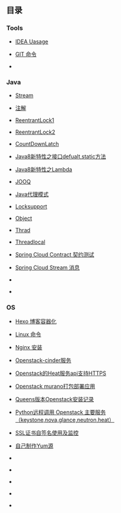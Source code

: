 ## 目录

### Tools

- [IDEA Uasage](tools/idea.md)

- [GIT 命令](tools/git.md)

- [](java/)

### Java

- [Stream](java/java-stream.md)
- [注解](java/annotation.md)
- [ReentrantLock1](java/aqs.md)

- [ReentrantLock2](java/aqs2.md)
- [CountDownLatch](java/aqs3.md)
- [Java8新特性之接口defualt,static方法](java/java8-default.md)
- [Java8新特性之Lambda](java/java8-lambda.md)
- [JOOQ](java/jooq.md)
- [Java代理模式](java/proxy.md)
- [Locksupport](java/sc-locksupport.md)
- [Object](java/sc-object.md)
- [Thrad](java/sc-thrad.md)
- [Threadlocal](java/sc-threadlocal.md)
- [Spring Cloud Contract 契约测试](java/spring-cloud-contract.md)
- [Spring Cloud Stream 消息](java/spring-cloud-stream.md)
- [](java/)
- [](java/)


### OS

- [Hexo 博客容器化](os/docker-hexo.md)

- [Linux 命令](os/linux-notes.md)

- [Nginx 安装](os/nginx-install.md)

- [Openstack-cinder服务](os/openstack-cinder.md)

- [Openstack的Heat服务api支持HTTPS](os/openstack-heatapi-https.md)

- [Openstack murano打包部署应用](os/openstack-murano.md)

- [Queens版本Openstack安装记录](os/openstack-queens-install.md)

- [Python远程调用 Openstack 主要服务（keystone,nova,glance,neutron,heat）](os/python-openstack.md)

- [SSL证书自签名使用及监控](os/self-ssl-certificate.md)

- [自己制作Yum源](os/yumsource.md)

- []()

- []()

- []()

- []()

- []()